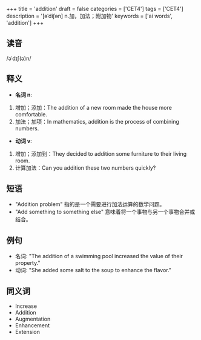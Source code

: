 +++
title = 'addition'
draft = false
categories = ['CET4']
tags = ['CET4']
description = '[əˈdi∫ən] n.加，加法；附加物'
keywords = ['ai words', 'addition']
+++

## 读音
/əˈdɪʃ(ə)n/

## 释义
- **名词 n**:
1. 增加；添加：The addition of a new room made the house more comfortable.
2. 加法；加项：In mathematics, addition is the process of combining numbers.

- **动词 v**:
1. 增加；添加到：They decided to addition some furniture to their living room.
2. 计算加法：Can you addition these two numbers quickly?

## 短语
- "Addition problem" 指的是一个需要进行加法运算的数学问题。
- "Add something to something else" 意味着将一个事物与另一个事物合并或结合。

## 例句
- 名词: "The addition of a swimming pool increased the value of their property."
- 动词: "She added some salt to the soup to enhance the flavor."

## 同义词
- Increase
- Addition
- Augmentation
- Enhancement
- Extension
